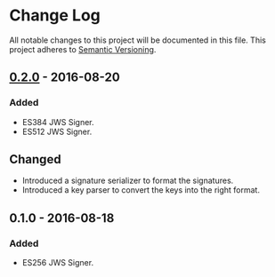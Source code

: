# Change Log
All notable changes to this project will be documented in this file.
This project adheres to [Semantic Versioning](http://semver.org/).

## [0.2.0] - 2016-08-20
### Added
- ES384 JWS Signer.
- ES512 JWS Signer.

## Changed
- Introduced a signature serializer to format the signatures.
- Introduced a key parser to convert the keys into the right format.

## 0.1.0 - 2016-08-18
### Added
- ES256 JWS Signer.

[0.2.0]: https://github.com/johanderuijter/jws-ecdsa/compare/0.1.0...0.2.0
